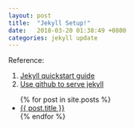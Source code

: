 ```yaml
---
layout: post
title:  "Jekyll Setup!"
date:   2018-03-20 01:38:49 +0800
categories: jekyll update
---
```

Reference:
1. [Jekyll quickstart guide][jekyll guide]
2. [Use github to serve jekyll][serve jekyll]

<ul>
  {% for post in site.posts %}
    <li>
      <a href="{{ post.url }}">{{ post.title }}</a>
    </li>
  {% endfor %}
</ul>

[jekyll guide]: https://jekyllrb.com/docs/quickstart/
[serve jekyll]: https://www.sylvaindurand.org/using-github-to-serve-jekyll/
